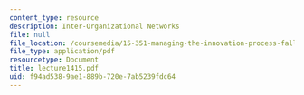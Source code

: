 ```yaml
---
content_type: resource
description: Inter-Organizational Networks
file: null
file_location: /coursemedia/15-351-managing-the-innovation-process-fall-2002/f94ad5389ae1889b720e7ab5239fdc64_lecture1415.pdf
file_type: application/pdf
resourcetype: Document
title: lecture1415.pdf
uid: f94ad538-9ae1-889b-720e-7ab5239fdc64
---
```

